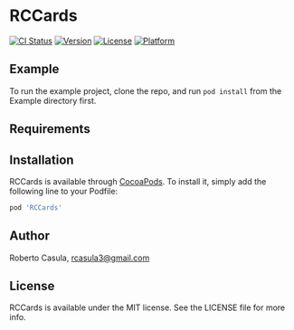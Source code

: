 # RCCards

[![CI Status](https://img.shields.io/travis/robcas3/RCCards.svg?style=flat)](https://travis-ci.org/robcas3/RCCards)
[![Version](https://img.shields.io/cocoapods/v/RCCards.svg?style=flat)](https://cocoapods.org/pods/RCCards)
[![License](https://img.shields.io/cocoapods/l/RCCards.svg?style=flat)](https://cocoapods.org/pods/RCCards)
[![Platform](https://img.shields.io/cocoapods/p/RCCards.svg?style=flat)](https://cocoapods.org/pods/RCCards)

## Example

To run the example project, clone the repo, and run `pod install` from the Example directory first.

## Requirements

## Installation

RCCards is available through [CocoaPods](https://cocoapods.org). To install
it, simply add the following line to your Podfile:

```ruby
pod 'RCCards'
```

## Author

Roberto Casula, rcasula3@gmail.com

## License

RCCards is available under the MIT license. See the LICENSE file for more info.
